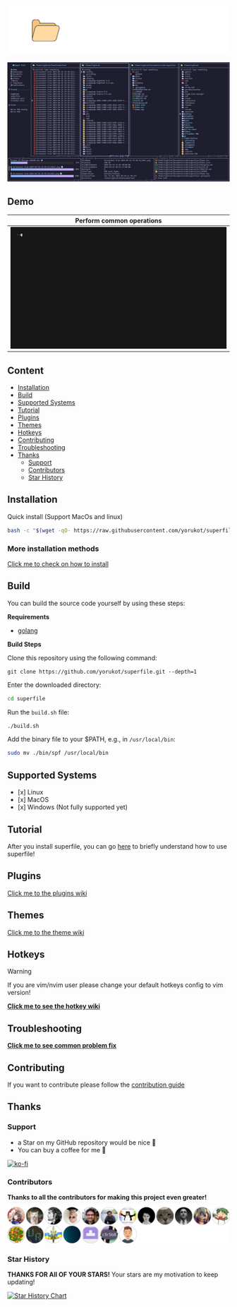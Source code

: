 <div align="center">

<picture>
  <source media="(prefers-color-scheme: dark)" srcset="/asset/superfilelogowhite.png" />
  <source media="(prefers-color-scheme: light)" srcset="/asset/superfilelogoblack.png" />
  <img alt="superfile LOGO" src="/asset/superfilelogowhite.png" />
</picture>

![](/asset/demo.png)

</div>

## Demo

| Perform common operations |
| ------------------------- |
| ![](/asset/demo.gif)      |

## Content

- [Installation](#installation)
- [Build](#build)
- [Supported Systems](#supported-systems)
- [Tutorial](#tutorial)
- [Plugins](#plugins)
- [Themes](#themes)
- [Hotkeys](#hotkeys)
- [Contributing](#contributing)
- [Troubleshooting](#troubleshooting)
- [Thanks](#thanks)
  - [Support](#Support)
  - [Contributors](#contributors)
  - [Star History](#star-history)

## Installation

Quick install (Support MacOs and linux)

```bash
bash -c "$(wget -qO- https://raw.githubusercontent.com/yorukot/superfile/main/install.sh)"
```

### More installation methods
[Click me to check on how to install](https://superfile.netlify.app/getting-started/installation/)

## Build

You can build the source code yourself by using these steps:

**Requirements**

- [golang](https://go.dev/doc/install)

**Build Steps**

Clone this repository using the following command:

```
git clone https://github.com/yorukot/superfile.git --depth=1
```

Enter the downloaded directory:

```bash
cd superfile
```

Run the `build.sh` file:

```bash
./build.sh
```

Add the binary file to your $PATH, e.g., in `/usr/local/bin`:

```bash
sudo mv ./bin/spf /usr/local/bin
```

## Supported Systems

- \[x\] Linux
- \[x\] MacOS
- \[x\] Windows (Not fully supported yet)

## Tutorial

After you install superfile, you can go [here](https://superfile.netlify.app/getting-started/tutorial/) to briefly understand how to use superfile!

## Plugins

[Click me to the plugins wiki](https://github.com/yorukot/superfile/wiki/Plugins)

## Themes

[Click me to the theme wiki](https://superfile.netlify.app/configure/custom-theme/)

## Hotkeys

> [!WARNING]
> If you are vim/nvim user please change your default hotkeys config to vim version!

[**Click me to see the hotkey wiki**](https://superfile.netlify.app/configure/custom-hotkeys/)

## Troubleshooting

[**Click me to see common problem fix**](https://github.com/yorukot/superfile/wiki/Troubleshooting)

## Contributing

If you want to contribute please follow the [contribution guide](./CONTRIBUTING.md)

## Thanks

### Support

- a Star on my GitHub repository would be nice 🌟
- You can buy a coffee for me 💖

[![ko-fi](https://ko-fi.com/img/githubbutton_sm.svg)](https://ko-fi.com/G2G1JEGGC)

### Contributors

**Thanks to all the contributors for making this project even greater!**

[![contributors](/asset/contributors.svg)](https://github.com/yorukot/superfile/graphs/contributors)

### Star History

**THANKS FOR All OF YOUR STARS!**
Your stars are my motivation to keep updating!

<a href="https://star-history.com/#yorukot/superfile&Timeline">
 <picture>
   <source media="(prefers-color-scheme: dark)" srcset="https://api.star-history.com/svg?repos=yorukot/superfile&type=Timeline&theme=dark" />
   <source media="(prefers-color-scheme: light)" srcset="https://api.star-history.com/svg?repos=yorukot/superfile&type=Timeline" />
   <img alt="Star History Chart" src="https://api.star-history.com/svg?repos=yorukot/superfile&type=Timeline" />
 </picture>
</a>
